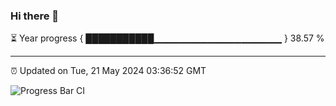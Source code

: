 ### Hi there 👋

⏳ Year progress { ███████████▁▁▁▁▁▁▁▁▁▁▁▁▁▁▁▁▁▁▁ } 38.57 %

---

⏰ Updated on Tue, 21 May 2024 03:36:52 GMT

![Progress Bar CI](https://github.com/IshwaranRudhara/GIT-ACTION/workflows/Progress%20Bar%20CI/badge.svg)
